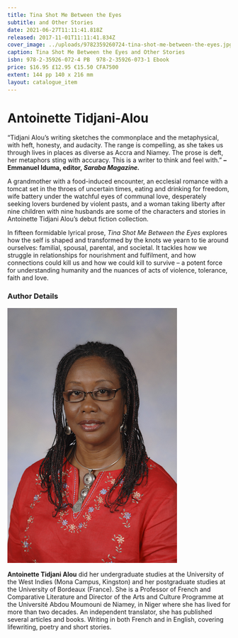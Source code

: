 ```yaml
---
title: Tina Shot Me Between the Eyes
subtitle: and Other Stories
date: 2021-06-27T11:11:41.818Z
released: 2017-11-01T11:11:41.834Z
cover_image: ../uploads/9782359260724-tina-shot-me-between-the-eyes.jpg
caption: Tina Shot Me Between the Eyes and Other Stories
isbn: 978-2-35926-072-4 PB  978-2-35926-073-1 Ebook
price: $16.95 £12.95 €15.50 CFA7500
extent: 144 pp 140 x 216 mm
layout: catalogue_item
---
```

# Antoinette Tidjani-Alou

“Tidjani Alou’s writing sketches the commonplace and the metaphysical, with heft, honesty, and audacity. The range is compelling, as she takes us through lives in places as diverse as Accra and Niamey. The prose is deft, her metaphors sting with accuracy. This is a writer to think and feel with.” **– Emmanuel Iduma, editor, *Saraba Magazine.***

A grandmother with a food-induced encounter, an ecclesial romance with a tomcat set in the throes of uncertain times, eating and drinking for freedom, wife battery under the watchful eyes of communal love, desperately seeking lovers burdened by violent pasts, and a woman taking liberty after nine children with nine husbands are some of the characters and stories in Antoinette Tidjani Alou’s debut fiction collection.

In fifteen formidable lyrical prose, *Tina Shot Me Between the Eyes* explores how the self is shaped and transformed by the knots we yearn to tie around ourselves: familial, spousal, parental, and societal. It tackles how we struggle in relationships for nourishment and fulfilment, and how connections could kill us and how we could kill to survive – a potent force for understanding humanity and the nuances of acts of violence, tolerance, faith and love.

### Author Details

![Antoinette Tidjani-Alou](../uploads/antoinette_tidjani.jpg "Antoinette Tidjani-Alou")

**Antoinette Tidjani Alou** did her undergraduate studies at the University of the West Indies (Mona Campus, Kingston) and her postgraduate studies at the University of Bordeaux (France). She is a Professor of French and Comparative Literature and Director of the Arts and Culture Programme at the Université Abdou Moumouni de Niamey, in Niger where she has lived for more than two decades. An independent translator, she has published several articles and books. Writing in both French and in English, covering life­writing, poetry and short stories.